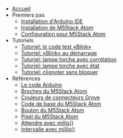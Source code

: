 - [Accueil](/)
- Premiers pas
	- [Installation d'Arduino IDE](/arduino/ide/installation.md)
	- [Installation de M5Stack Atom](/m5stack/atom/installation.md)
	- [Configuration pour M5Stack Atom](/m5stack/atom/configuration.md)
- Tutoriels
	- [Tutoriel: le code test «Blink»](/m5stack/atom/tutoriel/blink.md)
	- [Tutoriel: «Blink» au démarrage](/m5stack/atom/tutoriel/blink_demarrage.md)
	- [Tutoriel: lampe torche avec corrélation](/m5stack/atom/tutoriel/lampe-torche-correlation.md)
	- [Tutoriel: lampe torche avec état](/m5stack/atom/tutoriel/lampe-torche-etat.md)
	- [Tutoriel: clignoter sans bloquer](/m5stack/atom/tutoriel/clignoter-sans-bloquer.md)
-  Références
	- [Le code Arduino](/arduino/code.md)
	- [Broches du M5Stack Atom](/m5stack/atom/broches.md)
	- [Couleurs de connecteurs Grove](/m5stack/atom/grove.md)
	- [Code de base du M5Stack Atom](/m5stack/atom/code-base.md)
	- [Bouton du M5Stack Atom](/m5stack/atom/bouton.md)
	- [Pixel du M5Stack Atom](/m5stack/atom/pixel.md)
	- [Attendre avec millis()](/arduino/millis/attendre.md)
	- [Intervalle avec millis()](/arduino/millis/intervalle.md)

